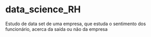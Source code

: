 # data_science_RH
Estudo de data set de uma empresa, que estuda o sentimento
dos funcionário, acerca da saída ou não da empresa
